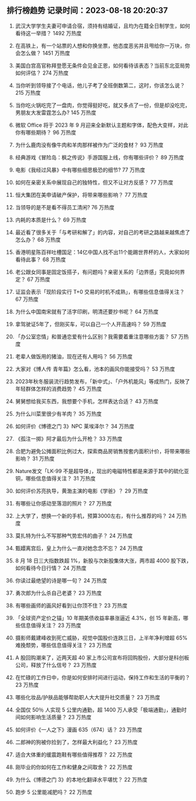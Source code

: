 
## 排行榜趋势 记录时间：2023-08-18 20:20:37
  
  1. 武汉大学学生夫妻可申请合宿，须持有结婚证，且均为在籍全日制学生，如何看待这一举措？ 1492 万热度
    
  2. 在高铁上，有一个站票的人想和你换坐票，他态度恶劣并且甩给你一万块，你会怎么做？ 1451 万热度
    
  3. 美国白宫高官称拜登愿无条件会见金正恩，如何看待该表态？当前东北亚局势如何评估？ 274 万热度
    
  4. 当你听到领导接了个电话，他儿子考了全班倒数第二，这时，你该怎么说？ 215 万热度
    
  5. 当你吃火锅吃完了一盘肉，你觉得挺好吃，就又多点了一份，但是却没吃完，男朋友大发雷霆怎么办? 145 万热度
    
  6. 微软 Office 将于 2023 年 9 月迎来全新默认主题和字体，配色大变样，对此你有哪些期待？ 96 万热度
    
  7. 为什么鹿肉没有像牛肉和羊肉那样被作为广泛的食材？ 93 万热度
    
  8. 经典游戏《冒险岛：枫之传说》手游国服上线，你有哪些评价？ 89 万热度
    
  9. 电影《我经过风暴》中有哪些细思极恐的细节? 77 万热度
    
  10. 如何在亲密关系中展现自己的独特性，但又不让对方反感？ 77 万热度
    
  11. 恒大集团在美申请破产保护，将带来哪些影响？ 77 万热度
    
  12. 当领导的是不是看不得员工清闲? 76 万热度
    
  13. 内耗的本质是什么？ 69 万热度
    
  14. 最近看了很多关于「与考研和解了」的内容，对自己的考研之路越来越焦虑了怎么办？ 68 万热度
    
  15. 香港明星陈百祥吐槽国足：14亿中国人找不出11个能踢世界杯的人，大家如何看待此事？ 68 万热度
    
  16. 老公跟女同事是固定饭搭子，有问题吗？亲密关系的「边界感」究竟如何界定？ 67 万热度
    
  17. 证监会表示「现阶段实行 T+0 交易的时机不成熟」，有哪些信息值得关注？ 67 万热度
    
  18. 为什么中国南宋就有了活字印刷，明清还要抄书呢？ 64 万热度
    
  19. 拿驾驶证5年了，但刚买车，可以自己一个人开高速吗？ 59 万热度
    
  20. 「办公室恋情」和普通恋爱有什么区别？我需要着重注意哪些方面？ 57 万热度
    
  21. 老辈人做饭用的猪油，现在还有人用吗？ 56 万热度
    
  22. 大家对《博人传 青年篇》怎么看，池本的画风你能接受吗？ 53 万热度
    
  23. 2023年秋冬服装流行趋势发布，「新中式」、「户外机能风」等成热门，反映了年轻群体怎样的消费趋势？ 45 万热度
    
  24. 舅舅想给我买东西，我想要个手机，怎样表达合适？ 43 万热度
    
  25. 为什么川菜里很少有羊肉？ 35 万热度
    
  26. 如何评价《博德之门 3》NPC 莱埃泽尔？ 34 万热度
    
  27. 《孤注一掷》阿才最后为什么开枪？ 33 万热度
    
  28. 合肥为避免公摊面积比例过大，探索商品房销售按套内面积计价，将带来哪些影响？ 31 万热度
    
  29. Nature发文「LK-99 不是超导体」，现出的电磁特性都是来源于其中的硫化亚铜，哪些信息值得关注？ 31 万热度
    
  30. 如何评价苏亮执导，黄渤主演的电影《学爸》？ 29 万热度
    
  31. 有哪些让你感动至落泪的照片？ 27 万热度
    
  32. 上大学了，想换一个新的手机，预算3000左右，有什么推荐的吗？ 24 万热度
    
  33. 莫扎特为什么不写那种气势宏伟的曲子？ 24 万热度
    
  34. 甄嬛离宫后，皇上为什么一直对她念念不忘？ 24 万热度
    
  35. 8 月 18 日三大指数跌超 1%，新股与次新股集体大涨，两市超 4000 股下跌，如何看待今日行情？ 24 万热度
    
  36. 你读过最绝望的诗是哪一句？ 24 万热度
    
  37. 勇次郎为什么杀自己老婆？ 23 万热度
    
  38. 有哪些画师的画风好看到让你顶不住？ 23 万热度
    
  39. 「全球资产定价之锚」10 年期美债收益率暴涨逼近 4.3%，创 15 年新高，哪些信息值得关注？ 23 万热度
    
  40. 摄影师戴建峰收到死亡威胁，视觉中国股价连跌三日，上半年净利增超 65% 难挽颓势，哪些信息值得关注？ 23 万热度
    
  41. A 股回购潮来了，近两天超 40 家上市公司宣布将回购股份，大部分是科创板公司，释放了什么信号？ 23 万热度
    
  42. 在忙碌的工作日中，你是如何安排时间进行运动，保持工作和生活的平衡的？ 23 万热度
    
  43. 哪些化妆品/护肤品能够帮助职人大大提升社交质量？ 23 万热度
    
  44. 全国仅 50％ 人实现 5 公里内通勤，超 1400 万人承受「极端通勤」，通勤时间如何影响生活质量？ 23 万热度
    
  45. 如何评价《一人之下》漫画 635（674）话？ 23 万热度
    
  46. 二郎神的狗被你捡到了，怎样最大利益化？ 23 万热度
    
  47. 适合大体重的缓震跑鞋有哪些值得推荐？ 22 万热度
    
  48. 刚毕业的你如何在工作和健身之间取舍？ 22 万热度
    
  49. 为什么《博德之门 3》的本地化翻译水平堪忧？ 22 万热度
    
  50. 跑步 5 公里能减肥吗？ 22 万热度
    